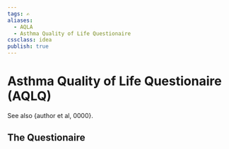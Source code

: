 ```yaml
---
tags: ✍️
aliases:
  - AQLA
  - Asthma Quality of Life Questionaire
cssclass: idea
publish: true
---
```

# Asthma Quality of Life Questionaire (AQLQ)
See also {author et al, 0000}.

## The Questionaire

